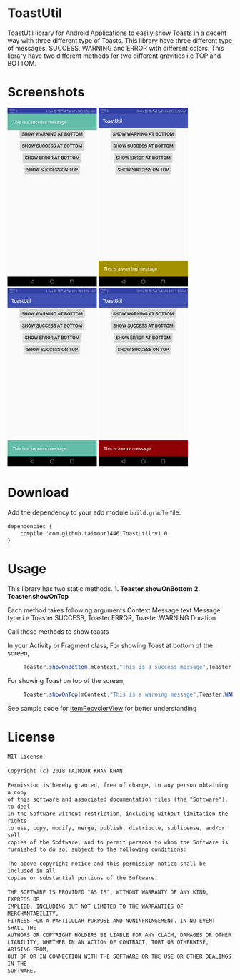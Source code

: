 # ToastUtil
ToastUtil library for Android Applications to easily show Toasts in a decent way with three different type of Toasts. This library have three different type of messages, SUCCESS, WARNING and ERROR with different colors. This library have two different methods for two different gravities i.e TOP and BOTTOM.

# Screenshots

<img src="https://github.com/taimour1446/ToastUtil/blob/master/Screenshots/Screenshot_20180719-095232.jpg " width="200"> <img src="https://github.com/taimour1446/ToastUtil/blob/master/Screenshots/Screenshot_20180719-095240.jpg " width="200"> <img src="https://github.com/taimour1446/ToastUtil/blob/master/Screenshots/Screenshot_20180719-095247.jpg " width="200"> <img src="https://github.com/taimour1446/ToastUtil/blob/master/Screenshots/Screenshot_20180719-095253.jpg " width="200">


# Download

Add the dependency to your add module `build.gradle` file:

```
dependencies {
    compile 'com.github.taimour1446:ToastUtil:v1.0'
}

```
# Usage
This library has two static methods. 
**1. Toaster.showOnBottom**
**2. Toaster.showOnTop**

Each method takes following arguments
Context
Message text
Message type i.e Toaster.SUCCESS, Toaster.ERROR, Toaster.WARNING
Duration

Call these methods to show toasts 

In your Activity or Fragment class,
For showing Toast at bottom of the screen,

````java
     Toaster.showOnBottom(mContext,"This is a success message",Toaster.SUCCESS, Toast.LENGTH_LONG);
````
For showing Toast on top of the screen,

````java
     Toaster.showOnTop(mContext,"This is a warning message",Toaster.WARNING, Toast.LENGTH_LONG);
````


See sample code for [ItemRecyclerView](https://github.com/taimour1446/RecyclerView-AdvanceViewHolder/blob/master/app/src/main/java/com/xplores/inventory/ItemRecyclerView.java) for better understanding

# License
```
MIT License

Copyright (c) 2018 TAIMOUR KHAN KHAN

Permission is hereby granted, free of charge, to any person obtaining a copy
of this software and associated documentation files (the "Software"), to deal
in the Software without restriction, including without limitation the rights
to use, copy, modify, merge, publish, distribute, sublicense, and/or sell
copies of the Software, and to permit persons to whom the Software is
furnished to do so, subject to the following conditions:

The above copyright notice and this permission notice shall be included in all
copies or substantial portions of the Software.

THE SOFTWARE IS PROVIDED "AS IS", WITHOUT WARRANTY OF ANY KIND, EXPRESS OR
IMPLIED, INCLUDING BUT NOT LIMITED TO THE WARRANTIES OF MERCHANTABILITY,
FITNESS FOR A PARTICULAR PURPOSE AND NONINFRINGEMENT. IN NO EVENT SHALL THE
AUTHORS OR COPYRIGHT HOLDERS BE LIABLE FOR ANY CLAIM, DAMAGES OR OTHER
LIABILITY, WHETHER IN AN ACTION OF CONTRACT, TORT OR OTHERWISE, ARISING FROM,
OUT OF OR IN CONNECTION WITH THE SOFTWARE OR THE USE OR OTHER DEALINGS IN THE
SOFTWARE.

```

